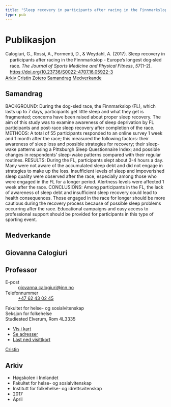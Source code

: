 ```yaml
---
title: "Sleep recovery in participants after racing in the Finnmarkslop - Europe's longest dog‑sled race"
type: pub
---
```

<h1>Publikasjon</h1>
<article id="csl-bib-container-MGNQBSH3" class="csl-bib-container">
  <div class="csl-bib-body" style="line-height: 1.35; padding-left: 1em; text-indent:-1em;">
  <div class="csl-entry">Calogiuri, G., Rossi, A., Formenti, D., &amp; Weydahl, A. (2017). Sleep recovery in participants after racing in the Finnmarkslop - Europe&#x2019;s longest dog&#x2011;sled race. <i>The Journal of Sports Medicine and Physical Fitness</i>, <i>57</i>(1&#x2013;2). <a href="https://doi.org/10.23736/S0022-4707.16.05922-3">https://doi.org/10.23736/S0022-4707.16.05922-3</a></div>
</div>
  <div class="csl-bib-buttons">
    <a href="#taxonomy-article-MGNQBSH3" class="csl-bib-button">Arkiv</a>
    <a href="https://app.cristin.no/results/show.jsf?id=1465083" alt="Cristin URL" class="csl-bib-button">Cristin</a>
    <a href="http://zotero.org/groups/5022929/items/MGNQBSH3" alt="Zotero URL" class="csl-bib-button">Zotero</a>
    <a href="#abstract-article-MGNQBSH3" class="csl-bib-button">Samandrag</a>
    <a href="#contributors-article-MGNQBSH3" class="csl-bib-button">Medverkande</a>
  </div>
  <div id="csl-bib-meta-container-MGNQBSH3"></div>
</article>
<div id="csl-bib-meta-MGNQBSH3" class="csl-bib-meta">
  <article id="abstract-article-MGNQBSH3" class="abstract-article">
    <h1>Samandrag</h1>
    BACKGROUND: During the dog-sled race, the Finnmarkslop (FL), which lasts up to 7 days, participants get little sleep and what they get is fragmented; concerns have been raised about proper sleep recovery. The aim of this study was to examine awareness of sleep deprivation by FL participants and post-race sleep recovery after completion of the race. 
METHODS: A total of 55 participants responded to an online survey 1 week and 1 month after the race; this measured the following factors: their awareness of sleep loss and possible strategies for recovery; their sleep-wake patterns using a Pittsburgh Sleep Questionnaire Index; and possible changes in respondents’ sleep-wake patterns compared with their regular routines. 
RESULTS: During the FL, participants slept about 3-4 hours a day. Many were not aware of the accumulated sleep debt and did not engage in strategies to make up the loss. Insufficient levels of sleep and impoverished sleep quality were observed after the race, especially among those who were engaged in the FL for a longer period. Alertness levels were affected 1 week after the race. 
CONCLUSIONS: Among participants in the FL, the lack of awareness of sleep debt and insufficient sleep recovery could lead to health consequences. Those engaged in the race for longer should be more cautious during the recovery process because of possible sleep problems occurring after the race. Educational campaigns and easy access to professional support should be provided for participants in this type of sporting event.
  </article>
  <article id="contributors-article-MGNQBSH3" class="contributors-article">
    <h1>Medverkande</h1>
    <div class="personas">
<div class="vrtx-hinn-person-card">
<div class="photo">
<i class="lar la-user-circle missing-person"></i>
</div>
<div class="info">
<hgroup><h1>Giovanna Calogiuri</h1>
<h2>Professor</h2>
</hgroup><dl>
<dt>E-post</dt>
<dd>
<a href="mailto:giovanna.calogiuri@inn.no">giovanna.calogiuri@inn.no</a>
</dd>
<dt>Telefonnummer</dt>
<dd><a href="tel:+4762430245">
+47 62 43 02 45
</a></dd>
</dl>
<p>
Fakultet for helse- og sosialvitenskap<br>
Seksjon for folkehelse<br>
Studiested Elverum,
Rom 4L3335
</p>
<ul class="vrtx-hinn-links">
<li><a href="https://www.google.com/maps?q=60.88177,11.53669">Vis i kart</a></li>
<li><a href="https://www.inn.no/finn-en-ansatt/giovanna-calogiuri.html#vrtx-hinn-addresses">Se adresser</a></li>
<li><a href="https://www.inn.no/finn-en-ansatt/giovanna-calogiuri.html?vrtx=vcf">Last ned visittkort</a></li>
</ul>
</div>
</div>
<a href="https://app.cristin.no/persons/show.jsf?id=358086" alt="Cristin URL" class="personas-cristin">Cristin</a>
</div>
  </article>
  <article id="taxonomy-article-MGNQBSH3" class="taxonomy-article">
    <h1>Arkiv</h1>
    <ul>
      <li>Høgskolen i Innlandet</li>
      <li>Fakultet for helse- og sosialvitenskap</li>
      <li>Institutt for folkehelse- og idrettsvitenskap</li>
      <li>2017</li>
      <li>April</li>
    </ul>
  </article>
</div>
